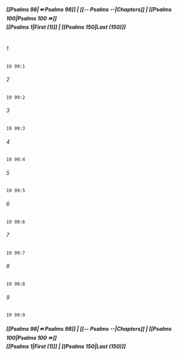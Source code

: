 
##### **[[Psalms 98|⏪ Psalms 98]] | [[-- Psalms --|Chapters]] | [[Psalms 100|Psalms 100 ⏩]]**<br>**[[Psalms 1|First (1)]] | [[Psalms 150|Last (150)]]**<br><br>

###### 1
``` verse
19 99:1
```
###### 2
``` verse
19 99:2
```
###### 3
``` verse
19 99:3
```
###### 4
``` verse
19 99:4
```
###### 5
``` verse
19 99:5
```
###### 6
``` verse
19 99:6
```
###### 7
``` verse
19 99:7
```
###### 8
``` verse
19 99:8
```
###### 9
``` verse
19 99:9
```

##### **[[Psalms 98|⏪ Psalms 98]] | [[-- Psalms --|Chapters]] | [[Psalms 100|Psalms 100 ⏩]]**<br>**[[Psalms 1|First (1)]] | [[Psalms 150|Last (150)]]**
